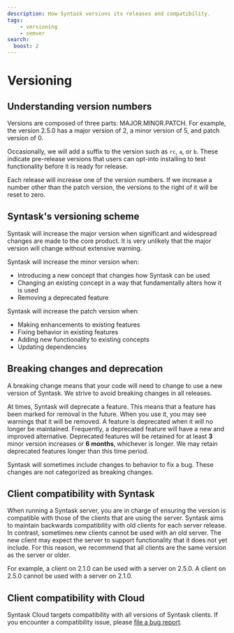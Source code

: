 ```yaml
---
description: How Syntask versions its releases and compatibility.
tags:
    - versioning
    - semver
search:
  boost: 2
---
```


# Versioning

## Understanding version numbers

Versions are composed of three parts: MAJOR.MINOR.PATCH. For example, the version 2.5.0 has a major version of 2, a minor version of 5, and patch version of 0.

Occasionally, we will add a suffix to the version such as `rc`, `a`, or `b`. These indicate pre-release versions that users can opt-into installing to test functionality before it is ready for release.

Each release will increase one of the version numbers. If we increase a number other than the patch version, the versions to the right of it will be reset to zero.

## Syntask's versioning scheme

Syntask will increase the major version when significant and widespread changes are made to the core product. It is very unlikely that the major version will change without extensive warning.

Syntask will increase the minor version when:

- Introducing a new concept that changes how Syntask can be used
- Changing an existing concept in a way that fundamentally alters how it is used
- Removing a deprecated feature

Syntask will increase the patch version when:

- Making enhancements to existing features
- Fixing behavior in existing features
- Adding new functionality to existing concepts
- Updating dependencies

## Breaking changes and deprecation

A breaking change means that your code will need to change to use a new version of Syntask. We strive to avoid breaking changes in all releases.

At times, Syntask will deprecate a feature. This means that a feature has been marked for removal in the future. When you use it, you may see warnings that it will be removed. A feature is deprecated when it will no longer be maintained. Frequently, a deprecated feature will have a new and improved alternative. Deprecated features will be retained for at least **3** minor version increases or **6 months**, whichever is longer. We may retain deprecated features longer than this time period.

Syntask will sometimes include changes to behavior to fix a bug. These changes are not categorized as breaking changes.

## Client compatibility with Syntask

When running a Syntask server, you are in charge of ensuring the version is compatible with those of the clients that are using the server. Syntask aims to maintain backwards compatibility with old clients for each server release. In contrast, sometimes new clients cannot be used with an old server. The new client may expect the server to support functionality that it does not yet include. For this reason, we recommend that all clients are the same version as the server or older.

For example, a client on 2.1.0 can be used with a server on 2.5.0. A client on 2.5.0 cannot be used with a server on 2.1.0.

## Client compatibility with Cloud

Syntask Cloud targets compatibility with all versions of Syntask clients. If you encounter a compatibility issue, please [file a bug report](https://github.com/syntaskHQ/syntask/issues/new/choose).
